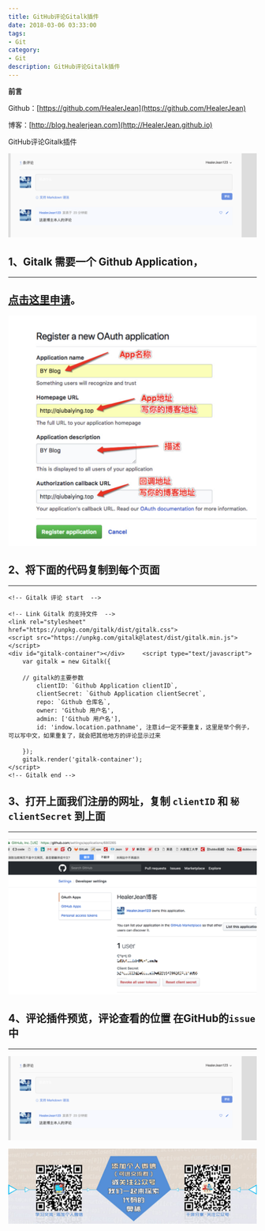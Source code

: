 ```yaml
---
title: GitHub评论Gitalk插件
date: 2018-03-06 03:33:00
tags: 
- Git
category: 
- Git
description: GitHub评论Gitalk插件
---
```

**前言**     

 Github：[https://github.com/HealerJean](https://github.com/HealerJean)         

 博客：[http://blog.healerjean.com](http://HealerJean.github.io)            



GitHub评论Gitalk插件

![WX20180306-155426@2x](https://raw.githubusercontent.com/HealerJean/HealerJean.github.io/master/blogImages/WX20180306-155426@2x.png)

## 1、Gitalk 需要一个 Github Application，
---
[点击这里申请](https://github.com/settings/applications/new)。
---

![WX20180306-153911@2x](https://raw.githubusercontent.com/HealerJean/HealerJean.github.io/master/blogImages/WX20180306-153911@2x.png)

## 2、将下面的代码复制到每个页面
---

```
<!-- Gitalk 评论 start  -->

<!-- Link Gitalk 的支持文件  -->
<link rel="stylesheet" href="https://unpkg.com/gitalk/dist/gitalk.css">
<script src="https://unpkg.com/gitalk@latest/dist/gitalk.min.js"></script> 
<div id="gitalk-container"></div>     <script type="text/javascript">
    var gitalk = new Gitalk({

    // gitalk的主要参数
		clientID: `Github Application clientID`,
		clientSecret: `Github Application clientSecret`,
		repo: `Github 仓库名`,
		owner: 'Github 用户名',
		admin: ['Github 用户名'],
		id: 'indow.location.pathname', 注意id一定不要重复，这里是举个例子，可以写中文，如果重复了，就会把其他地方的评论显示过来
    
    });
    gitalk.render('gitalk-container');
</script> 
<!-- Gitalk end -->
```

## 3、打开上面我们注册的网址，复制 `clientID` 和 `秘clientSecret` 到上面
----
![WX20180306-154420@2x](https://raw.githubusercontent.com/HealerJean/HealerJean.github.io/master/blogImages/WX20180306-154420@2x.png)

## 4、评论插件预览，评论查看的位置 在GitHub的`issue`中
----
![WX20180306-155426@2x](https://raw.githubusercontent.com/HealerJean/HealerJean.github.io/master/blogImages/WX20180306-155426@2x.png)





![ContactAuthor](https://raw.githubusercontent.com/HealerJean/HealerJean.github.io/master/assets/img/artical_bottom.jpg)



<!-- Gitalk 评论 start  -->

<link rel="stylesheet" href="https://unpkg.com/gitalk/dist/gitalk.css">
<script src="https://unpkg.com/gitalk@latest/dist/gitalk.min.js"></script> 
<div id="gitalk-container"></div>    
 <script type="text/javascript">
    var gitalk = new Gitalk({
		clientID: `1d164cd85549874d0e3a`,
		clientSecret: `527c3d223d1e6608953e835b547061037d140355`,
		repo: `HealerJean.github.io`,
		owner: 'HealerJean',
		admin: ['HealerJean'],
		id: '81PrBdtZ9WAMflo4',
    });
    gitalk.render('gitalk-container');
</script> 

<!-- Gitalk end -->


